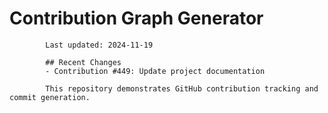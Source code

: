 # Contribution Graph Generator
            
            Last updated: 2024-11-19
            
            ## Recent Changes
            - Contribution #449: Update project documentation
            
            This repository demonstrates GitHub contribution tracking and commit generation.
        